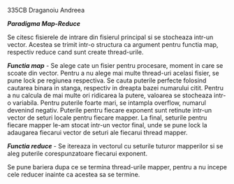 335CB Draganoiu Andreea

***Paradigma Map-Reduce***

Se citesc fisierele de intrare din fisierul principal si se stocheaza 
intr-un vector. Acestea se trimit intr-o structura ca argument pentru
functia map, respectiv reduce cand sunt create thread-urile.

***Functia map*** - Se alege cate un fisier pentru procesare, moment in care
se scoate din vector. Pentru a nu alege mai multe thread-uri acelasi
fisier, se pune lock pe regiunea respectiva. Se cauta puterile perfecte folosind
cautarea binara in stanga, respectiv in dreapta bazei numarului citit. Pentru a nu
calcula de mai multe ori ridicarea la putere, valoarea se stocheaza intr-o 
variabila. Pentru puterile foarte mari, se intampla overflow, numarul devenind 
negativ. Puterile pentru fiecare exponent sunt retinute intr-un vector de seturi
locale pentru fiecare mapper. La final, seturile pentru fiecare mapper le-am
stocat intr-un vector final, unde se pune lock la adaugarea fiecarui vector de
seturi ale fiecarui thread mapper.

***Functia reduce*** - Se itereaza in vectorul cu seturile tuturor mapperilor si se
aleg puterile corespunzatoare fiecarui exponent.

Se pune bariera dupa ce se termina thread-urile mapper, pentru a nu incepe
cele reducer inainte ca acestea sa se termine.
